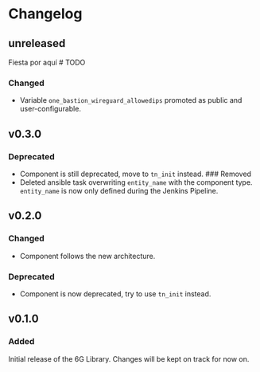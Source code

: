 # Changelog

## unreleased
Fiesta por aquí # TODO
### Changed
- Variable `one_bastion_wireguard_allowedips` promoted as public and user-configurable.


## v0.3.0
### Deprecated
- Component is still deprecated, move to `tn_init` instead.
### Removed
- Deleted ansible task overwriting `entity_name` with the component type. `entity_name` is now only defined during the Jenkins Pipeline.


## v0.2.0
### Changed
- Component follows the new architecture.
### Deprecated
- Component is now deprecated, try to use `tn_init` instead.


## v0.1.0
### Added
Initial release of the 6G Library. Changes will be kept on track for now on.